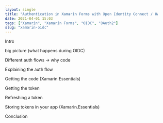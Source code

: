 ```yaml
---
layout: single
title: "Authentication in Xamarin Forms with Open Identity Connect / OAuth2"
date: 2021-04-01 15:03
tags: ["Xamarin", "Xamarin Forms", "OIDC", "OAuth2"]
slug: "xamarin-oidc"
---
```

Intro

big picture (what happens during OIDC)

Different auth flows -> why code

Explaining the auth flow

Getting the code (Xamarin Essentials)

Getting the token

Refreshing a token

Storing tokens in your app (Xamarin.Essentials)

Conclusion
